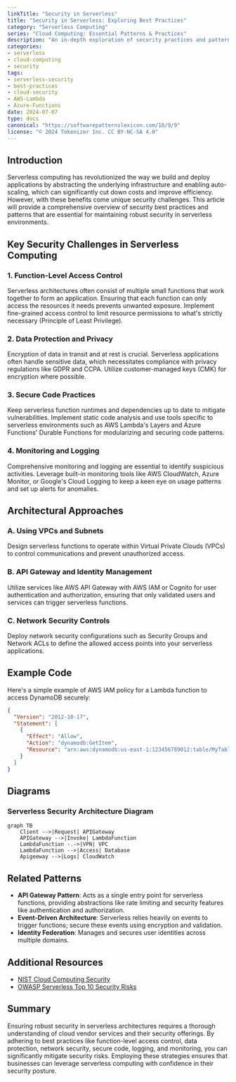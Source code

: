 ```yaml
---
linkTitle: "Security in Serverless"
title: "Security in Serverless: Exploring Best Practices"
category: "Serverless Computing"
series: "Cloud Computing: Essential Patterns & Practices"
description: "An in-depth exploration of security practices and patterns specifically tailored for serverless architectures in cloud computing environments."
categories:
- serverless
- cloud-computing
- security
tags:
- serverless-security
- best-practices
- cloud-security
- AWS-Lambda
- Azure-Functions
date: 2024-07-07
type: docs
canonical: "https://softwarepatternslexicon.com/18/9/9"
license: "© 2024 Tokenizer Inc. CC BY-NC-SA 4.0"
---
```


## Introduction

Serverless computing has revolutionized the way we build and deploy applications by abstracting the underlying infrastructure and enabling auto-scaling, which can significantly cut down costs and improve efficiency. However, with these benefits come unique security challenges. This article will provide a comprehensive overview of security best practices and patterns that are essential for maintaining robust security in serverless environments.

## Key Security Challenges in Serverless Computing

### 1. Function-Level Access Control

Serverless architectures often consist of multiple small functions that work together to form an application. Ensuring that each function can only access the resources it needs prevents unwanted exposure. Implement fine-grained access control to limit resource permissions to what's strictly necessary (Principle of Least Privilege).

### 2. Data Protection and Privacy

Encryption of data in transit and at rest is crucial. Serverless applications often handle sensitive data, which necessitates compliance with privacy regulations like GDPR and CCPA. Utilize customer-managed keys (CMK) for encryption where possible.

### 3. Secure Code Practices

Keep serverless function runtimes and dependencies up to date to mitigate vulnerabilities. Implement static code analysis and use tools specific to serverless environments such as AWS Lambda's Layers and Azure Functions' Durable Functions for modularizing and securing code patterns.

### 4. Monitoring and Logging

Comprehensive monitoring and logging are essential to identify suspicious activities. Leverage built-in monitoring tools like AWS CloudWatch, Azure Monitor, or Google's Cloud Logging to keep a keen eye on usage patterns and set up alerts for anomalies.

## Architectural Approaches

### A. Using VPCs and Subnets

Design serverless functions to operate within Virtual Private Clouds (VPCs) to control communications and prevent unauthorized access.

### B. API Gateway and Identity Management

Utilize services like AWS API Gateway with AWS IAM or Cognito for user authentication and authorization, ensuring that only validated users and services can trigger serverless functions.

### C. Network Security Controls

Deploy network security configurations such as Security Groups and Network ACLs to define the allowed access points into your serverless applications.

## Example Code

Here's a simple example of AWS IAM policy for a Lambda function to access DynamoDB securely:

```json
{
  "Version": "2012-10-17",
  "Statement": [
    {
      "Effect": "Allow",
      "Action": "dynamodb:GetItem",
      "Resource": "arn:aws:dynamodb:us-east-1:123456789012:table/MyTable"
    }
  ]
}
```

## Diagrams

### Serverless Security Architecture Diagram

```mermaid
graph TB
    Client -->|Request| APIGateway  
    APIGateway -->|Invoke| LambdaFunction
    LambdaFunction -.->|VPN| VPC
    LambdaFunction -->|Access| Database
    Apigeeway -->|Logs| CloudWatch
```

## Related Patterns

- **API Gateway Pattern**: Acts as a single entry point for serverless functions, providing abstractions like rate limiting and security features like authentication and authorization.
- **Event-Driven Architecture**: Serverless relies heavily on events to trigger functions; secure these events using encryption and validation.
- **Identity Federation**: Manages and secures user identities across multiple domains.

## Additional Resources

- [NIST Cloud Computing Security](https://csrc.nist.gov/publications/detail/sp/800-210/sp-800-210-draft/final)
- [OWASP Serverless Top 10 Security Risks](https://owasp.org/www-project-serverless-top-10/)

## Summary

Ensuring robust security in serverless architectures requires a thorough understanding of cloud vendor services and their security offerings. By adhering to best practices like function-level access control, data protection, network security, secure code, logging, and monitoring, you can significantly mitigate security risks. Employing these strategies ensures that businesses can leverage serverless computing with confidence in their security posture.
